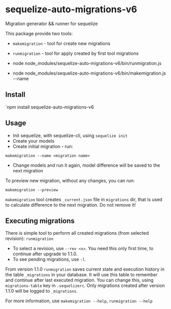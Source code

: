 # sequelize-auto-migrations-v6
Migration generator &amp;&amp; runner for sequelize

This package provide two tools:
* `makemigration` - tool for create new migrations
* `runmigration` - tool for apply created by first tool migrations

* node node_modules/sequelize-auto-migrations-v6/bin/runmigration.js
* node node_modules/sequelize-auto-migrations-v6/bin/makemigration.js --name <migration-name>

## Install
`npm install sequelize-auto-migrations-v6

## Usage
* Init sequelize, with sequelize-cli, using `sequelize init`
* Create your models
* Create initial migration - run:

`makemigration --name <migration name>`
* Change models and run it again, model difference will be saved to the next migration

To preview new migration, without any changes, you can run:

`makemigration --preview`

`makemigration` tool creates `_current.json` file in `migrations` dir, that is used to calculate difference to the next migration. Do not remove it!

## Executing migrations
There is simple tool to perform all created migrations (from selected revision):
`runmigration`

* To select a revision, use `--rev <x>`. You need this only first time, to continue after upgrade to 1.1.0.
* To see pending migrations, use `-l`.

From version 1.1.0 `runmigration` saves current state and execution history in the table `_migrations` in your database.
It will use this table to remember and continue after last executed migration. You can change this, using `migrations-table` key in `.sequelizerc`.
Only migrations created after version 1.1.0 will be logged to `_migrations`.

For more information, use `makemigration --help`, `runmigration --help`

